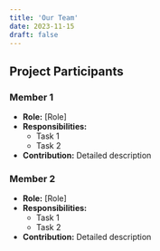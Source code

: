 ```yaml
---
title: 'Our Team'
date: 2023-11-15
draft: false
---
```


## Project Participants  

### Member 1  
- **Role:** [Role]  
- **Responsibilities:**  
  - Task 1  
  - Task 2  
- **Contribution:** Detailed description  

### Member 2  
- **Role:** [Role]  
- **Responsibilities:**  
  - Task 1  
  - Task 2  
- **Contribution:** Detailed description